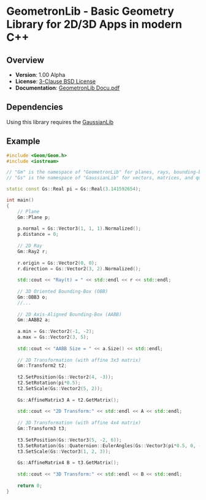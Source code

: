 GeometronLib - Basic Geometry Library for 2D/3D Apps in modern C++
==================================================================

Overview
--------

- **Version**: 1.00 Alpha
- **License**: [3-Clause BSD License](https://github.com/LukasBanana/GaussianLib/blob/master/LICENSE.txt)
- **Documentation**: [GeometronLib Docu.pdf](https://github.com/LukasBanana/GeometronLib/blob/master/docu/GeometronLib%20Docu.pdf)


Dependencies
------------

Using this library requires the [GaussianLib](https://github.com/LukasBanana/GaussianLib)


Example
-------

```cpp
#include <Geom/Geom.h>
#include <iostream>

// "Gm" is the namespace of "GeometronLib" for planes, rays, bounding-boxes, transformations, etc.
// "Gs" is the namespace of "GaussianLib" for vectors, matrices, and quaternions

static const Gs::Real pi = Gs::Real(3.141592654);

int main()
{
    // Plane
    Gm::Plane p;
    
    p.normal = Gs::Vector3(1, 1, 1).Normalized();
    p.distance = 0;
    
    // 2D Ray
    Gm::Ray2 r;
    
    r.origin = Gs::Vector2(0, 0);
    r.direction = Gs::Vector2(3, 2).Normalized();
    
    std::cout << "Ray(t) = " << std::endl << r << std::endl;
    
    // 3D Oriented Bounding-Box (OBB)
    Gm::OBB3 o;
    //...
    
    // 2D Axis-Aligned Bounding-Box (AABB)
    Gm::AABB2 a;
    
    a.min = Gs::Vector2(-1, -2);
    a.max = Gs::Vector2(3, 5);
    
    std::cout << "AABB Size = " << a.Size() << std::endl;
    
    // 2D Transformation (with affine 3x3 matrix)
    Gm::Transform2 t2;
    
    t2.SetPosition(Gs::Vector2(4, -3));
    t2.SetRotation(pi*0.5);
    t2.SetScale(Gs::Vector2(5, 2));
    
    Gs::AffineMatrix3 A = t2.GetMatrix();
    
    std::cout << "2D Transform:" << std::endl << A << std::endl;
    
    // 3D Transformation (with affine 4x4 matrix)
    Gm::Transform3 t3;
    
    t3.SetPosition(Gs::Vector3(5, -2, 6));
    t3.SetRotation(Gs::Quaternion::EulerAngles(Gs::Vector3(pi*0.5, 0, -pi*0.25)));
    t3.SetScale(Gs::Vector3(1, 2, 3));
    
    Gs::AffineMatrix4 B = t3.GetMatrix();
    
    std::cout << "3D Transform:" << std::endl << B << std::endl;
    
    return 0;
}
```


